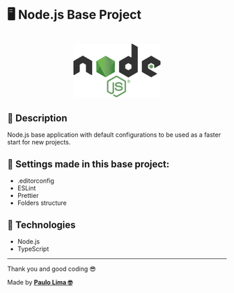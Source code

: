 # 🖥️ Node.js Base Project

<h1 align="center">
  <img src=".github/logo.png" width="200px" />
</h1>

## 🔎️ Description
Node.js base application with default configurations to be used as a faster start for new projects.

## 👀️ Settings made in this base project:

- .editorconfig
- ESLint
- Prettier
- Folders structure

## 🚀️ Technologies

- Node.js
- TypeScript

---

Thank you and good coding 😎️

Made by **<a href="https://paulophlp.github.io/portfolio/" target="__blank">Paulo Lima 🤓️</a>**
